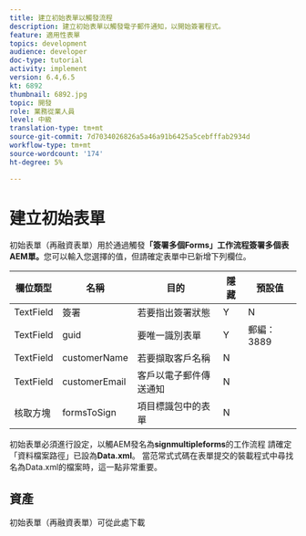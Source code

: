 ```yaml
---
title: 建立初始表單以觸發流程
description: 建立初始表單以觸發電子郵件通知，以開始簽署程式。
feature: 適用性表單
topics: development
audience: developer
doc-type: tutorial
activity: implement
version: 6.4,6.5
kt: 6892
thumbnail: 6892.jpg
topic: 開發
role: 業務從業人員
level: 中級
translation-type: tm+mt
source-git-commit: 7d7034026826a5a46a91b6425a5cebfffab2934d
workflow-type: tm+mt
source-wordcount: '174'
ht-degree: 5%

---
```



# 建立初始表單

初始表單（再融資表單）用於通過觸發&#x200B;**「簽署多個Forms」工作流程簽署多個表AEM單。**&#x200B;您可以輸入您選擇的值，但請確定表單中已新增下列欄位。



| 欄位類型 | 名稱 | 目的 | 隱藏 | 預設值 |
------------------------|---------------------------------------|--------------------|--------|-----------------
| TextField | 簽署 | 若要指出簽署狀態 | Y | N |
| TextField | guid | 要唯一識別表單 | Y | 郵編：3889 |
| TextField | customerName | 若要擷取客戶名稱 | N |
| TextField | customerEmail | 客戶以電子郵件傳送通知 | N |
| 核取方塊 | formsToSign | 項目標識包中的表單 | N |



初始表單必須進行設定，以觸AEM發名為&#x200B;**signmultipleforms**的工作流程
請確定「資料檔案路徑」已設為**Data.xml**。 當范常式式碼在表單提交的裝載程式中尋找名為Data.xml的檔案時，這一點非常重要。

## 資產

初始表單（再融資表單）可從此處下載[](assets/refinance-form.zip)





